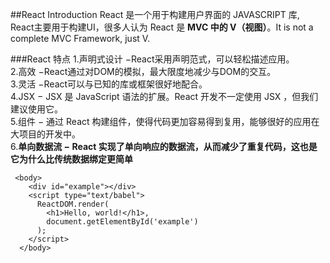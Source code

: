 ##React Introduction
React 是一个用于构建用户界面的 JAVASCRIPT 库, React主要用于构建UI，很多人认为 React 是 **MVC 中的 V（视图）**。It is not a complete MVC Framework, just V.            
               
###React 特点
1.声明式设计 −React采用声明范式，可以轻松描述应用。            
2.高效 −React通过对DOM的模拟，最大限度地减少与DOM的交互。             
3.灵活 −React可以与已知的库或框架很好地配合。         
4.JSX − JSX 是 JavaScript 语法的扩展。React 开发不一定使用 JSX ，但我们建议使用它。            
5.组件 − 通过 React 构建组件，使得代码更加容易得到复用，能够很好的应用在大项目的开发中。             
6.**单向数据流 − React 实现了单向响应的数据流，从而减少了重复代码，这也是它为什么比传统数据绑定更简单**                    
            
```
 <body>
    <div id="example"></div>
    <script type="text/babel">
      ReactDOM.render(
        <h1>Hello, world!</h1>,
        document.getElementById('example')
      );
    </script>
  </body>
```     



